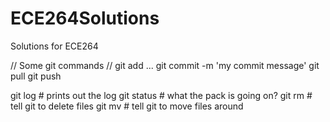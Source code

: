 ECE264Solutions
===============

Solutions for ECE264

// Some git commands //
git add <file> <file> ...
git commit -m 'my commit message'
git pull
git push

git log     # prints out the log
git status  # what the pack is going on?
git rm      # tell git to delete files
git mv      # tell git to move files around
